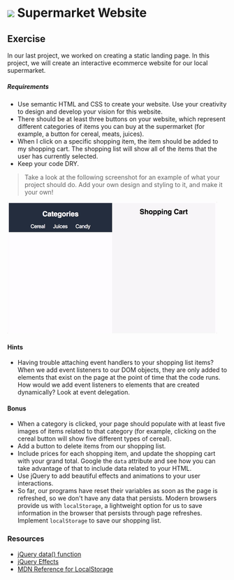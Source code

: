 # ![](https://ga-dash.s3.amazonaws.com/production/assets/logo-9f88ae6c9c3871690e33280fcf557f33.png) Supermarket Website

## Exercise
In our last project, we worked on creating a static landing page. In this project, we will create an interactive ecommerce website for our local supermarket.

##### Requirements
* Use semantic HTML and CSS to create your website. Use your creativity to design and develop your vision for this website.
* There should be at least three buttons on your website, which represent different categories of items you can buy at the supermarket (for example, a button for cereal, meats, juices).
* When I click on a specific shopping item, the item should be added to my shopping cart. The shopping list will show all of the items that the user has currently selected.
* Keep your code DRY.

> Take a look at the following screenshot for an example of what your project should do. Add your own design and styling to it, and make it your own!

![Week 2 Project - Example](./week2project.gif)

#### Hints
* Having trouble attaching event handlers to your shopping list items? When we add event listeners to our DOM objects, they are only added to elements that exist on the page at the point of time that the code runs. How would we add event listeners to elements that are created dynamically? Look at event delegation.

#### Bonus
* When a category is clicked, your page should populate with at least five images of items related to that category (for example, clicking on the cereal button will show five different types of cereal).
* Add a button to delete items from our shopping list.
* Include prices for each shopping item, and update the shopping cart with your grand total. Google the `data` attribute and see how you can take advantage of that to include data related to your HTML.
* Use jQuery to add beautiful effects and animations to your user interactions.
* So far, our programs have reset their variables as soon as the page is refreshed, so we don't have any data that persists. Modern browsers provide us with `localStorage`, a lightweight option for us to save information in the browser that persists through page refreshes. Implement `localStorage` to save our shopping list.

### Resources
* [jQuery data() function](https://api.jquery.com/jquery.data/)
* [jQuery Effects](https://api.jquery.com/category/effects/)
* [MDN Reference for LocalStorage](https://developer.mozilla.org/en-US/docs/Web/API/Window/localStorage)
